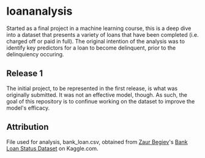 # loananalysis

Started as a final project in a machine learning course, this is a deep dive into a dataset that presents a variety of loans that have been completed (i.e. charged off or paid in full). The original intention of the analysis was to identify key predictors for a loan to become delinquent, prior to the delinquiency occuring. 

## Release 1
The initial project, to be represented in the first release, is what was originally submitted. It was not an effective model, though. As such, the goal of this repository is to confinue working on the dataset to improve the model's efficacy. 


## Attribution
File used for analysis, bank_loan.csv, obtained from [Zaur Begiev]([url](https://www.kaggle.com/zaurbegiev))'s [Bank Loan Status Dataset]([url](https://www.kaggle.com/datasets/zaurbegiev/my-dataset)https://www.kaggle.com/datasets/zaurbegiev/my-dataset) on Kaggle.com. 
